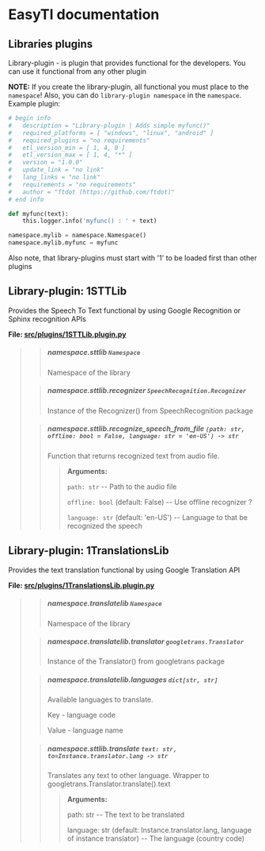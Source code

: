 # EasyTl documentation

## Libraries plugins
Library-plugin - is plugin that provides functional for the developers. You can use it functional from any other plugin

**NOTE:** If you create the library-plugin, all functional you must place to the `namespace`!
Also, you can do `library-plugin namespace` in the `namespace`. Example plugin:
```python
# begin info
#   description = "Library-plugin | Adds simple myfunc()"
#   required_platforms = [ "windows", "linux", "android" ]
#   required_plugins = "no requirements"
#   etl_version_min = [ 1, 4, 0 ]
#   etl_version_max = [ 1, 4, "*" ]
#   version = "1.0.0"
#   update_link = "no link"
#   lang_links = "no link"
#   requirements = "no requirements"
#   author = "ftdot (https://github.com/ftdot)"
# end info

def myfunc(text):
    this.logger.info('myfunc() : ' + text)

namespace.mylib = namespace.Namespace()
namespace.mylib.myfunc = myfunc
```
Also note, that library-plugins must start with '1' to be loaded first than other plugins

## Library-plugin: 1STTLib
Provides the Speech To Text functional by using Google Recognition or Sphinx recognition APIs

**File: [src/plugins/1STTLib.plugin.py](../../src/plugins/1STTLib.plugin.py)**

>> ##### namespace.sttlib `Namespace`
>> Namespace of the library
>
>> ##### namespace.sttlib.recognizer `SpeechRecognition.Recognizer`
>> Instance of the Recognizer() from SpeechRecognition package
>
>> ##### namespace.sttlib.recognize_speech_from_file `(path: str, offline: bool = False, language: str = 'en-US') -> str`
>> Function that returns recognized text from audio file.
>>
>>> **Arguments:**
>>>
>>> `path: str` -- Path to the audio file
>>>
>>> `offline: bool` (default: False) -- Use offline recognizer ?
>>>
>>> `language: str` (default: 'en-US') -- Language to that be recognized the speech

## Library-plugin: 1TranslationsLib
Provides the text translation functional by using Google Translation API

**File: [src/plugins/1TranslationsLib.plugin.py](../../src/plugins/1TranslationsLib.plugin.py)**

>> ##### namespace.translatelib `Namespace`
>> Namespace of the library
>
>> ##### namespace.translatelib.translator `googletrans.Translator`
>> Instance of the Translator() from googletrans package
>
>> ##### namespace.translatelib.languages `dict[str, str]`
>> Available languages to translate.
>>
>> Key - language code
>>
>> Value - language name
>
>> ##### namespace.sttlib.translate `text: str, to=Instance.translator.lang -> str`
>> Translates any text to other language.
>> Wrapper to googletrans.Translator.translate().text
>>
>>> **Arguments:**
>>>
>>> path: str -- The text to be translated
>>>
>>> language: str (default: Instance.translator.lang, language of instance translator) -- The language (country code)